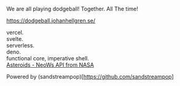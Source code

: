 
We are all playing dodgeball! Together. All The time!

https://dodgeball.johanhellgren.se/

vercel.  
svelte.   
serverless.   
deno.   
functional core, imperative shell.     
[Asteroids - NeoWs API from NASA](https://api.nasa.gov/)    

Powered by (sandstreampop)[https://github.com/sandstreampop]

